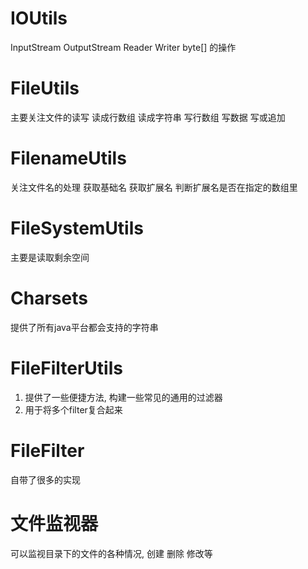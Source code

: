 # IOUtils #
InputStream OutputStream Reader Writer byte[] 的操作

# FileUtils #
主要关注文件的读写
读成行数组
读成字符串
写行数组
写数据
写或追加

# FilenameUtils #
关注文件名的处理
获取基础名
获取扩展名
判断扩展名是否在指定的数组里

# FileSystemUtils #
主要是读取剩余空间

# Charsets #
提供了所有java平台都会支持的字符串

# FileFilterUtils #
1. 提供了一些便捷方法, 构建一些常见的通用的过滤器
2. 用于将多个filter复合起来

# FileFilter #
自带了很多的实现

# 文件监视器 #
可以监视目录下的文件的各种情况, 创建 删除 修改等
